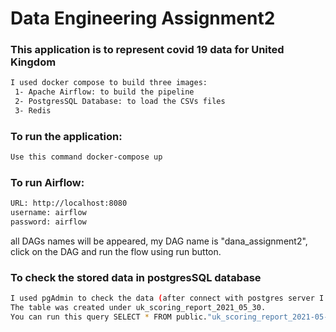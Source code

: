 # Data Engineering Assignment2
### This application is to represent covid 19 data for United Kingdom 
```bash
I used docker compose to build three images: 
 1- Apache Airflow: to build the pipeline
 2- PostgresSQL Database: to load the CSVs files
 3- Redis
 ```
 
 ### To run the application:
 ```bash
 Use this command docker-compose up
 ```
 ### To run Airflow:
 ```bash
 URL: http://localhost:8080
 username: airflow
 password: airflow
 ```
 
 all DAGs names will be appeared, my DAG name is "dana_assignment2", click on the DAG and run the flow using run button.
 
 ### To check the stored data in postgresSQL database
 
 ```bash
 I used pgAdmin to check the data (after connect with postgres server I used).
 The table was created under uk_scoring_report_2021_05_30. 
 You can run this query SELECT * FROM public."uk_scoring_report_2021-05-30" to get all data.
 ```
 
